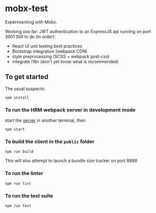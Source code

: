 # mobx-test
Experimenting with Mobx.

Working soo far: JWT authentication to an ExpressJS api running on port 3001
Still to do (in order):
* React UI unit testing best practices
* Bootstrap integration (webpack CDN)
* style preprocessing (SCSS + webpack post-css)
* integrate l18n (don't yet know what is recommended)

## To get started
The usual suspects:
```
npm install
```

### To run the HRM webpack server in development mode

start the [server](https://github.com/bidossessi/mobx-test-server) in another terminal, then
```
npm start
```

### To build the client in the `public` folder
```
npm run build
```
This will also attempt to launch a bundle size tracker on port 8888

### To run the linter
```
npm run lint
```

### To run the test suite
```
npm run test
```

